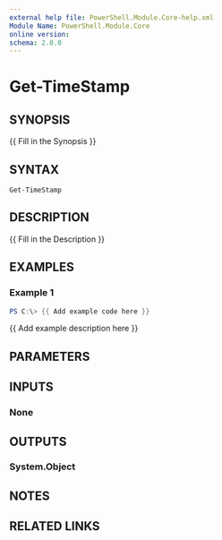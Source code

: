 ```yaml
---
external help file: PowerShell.Module.Core-help.xml
Module Name: PowerShell.Module.Core
online version:
schema: 2.0.0
---
```


# Get-TimeStamp

## SYNOPSIS
{{ Fill in the Synopsis }}

## SYNTAX

```
Get-TimeStamp
```

## DESCRIPTION
{{ Fill in the Description }}

## EXAMPLES

### Example 1
```powershell
PS C:\> {{ Add example code here }}
```

{{ Add example description here }}

## PARAMETERS

## INPUTS

### None

## OUTPUTS

### System.Object
## NOTES

## RELATED LINKS

